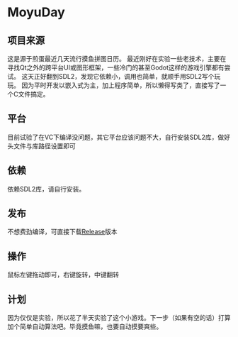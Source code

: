 # MoyuDay

## 项目来源
这是源于煎蛋最近几天流行摸鱼拼图日历。
最近刚好在实验一些老技术，主要在寻找Qt之外的跨平台UI或图形框架，一些冷门的甚至Godot这样的游戏引擎都有尝试。
这天正好翻到SDL2，发现它依赖小，调用也简单，就顺手用SDL2写个玩玩。
因为平时开发以嵌入式为主，加上程序简单，所以懒得写类了，直接写了一个C文件搞定。

## 平台
目前试验了在VC下编译没问题，其它平台应该问题不大，自行安装SDL2库，做好头文件与库路径设置即可

## 依赖
依赖SDL2库，请自行安装。

## 发布
不想费劲编译，可直接下载[Release](https://github.com/hxcsmol/MoyuDay/releases/tag/Ver1.0.0)版本

## 操作
鼠标左键拖动即可，右键旋转，中键翻转

## 计划
因为仅仅是实验，所以花了半天实验了这个小游戏。下一步（如果有空的话）打算加个简单自动算法吧。毕竟摸鱼嘛，也要自动摸要爽些。
